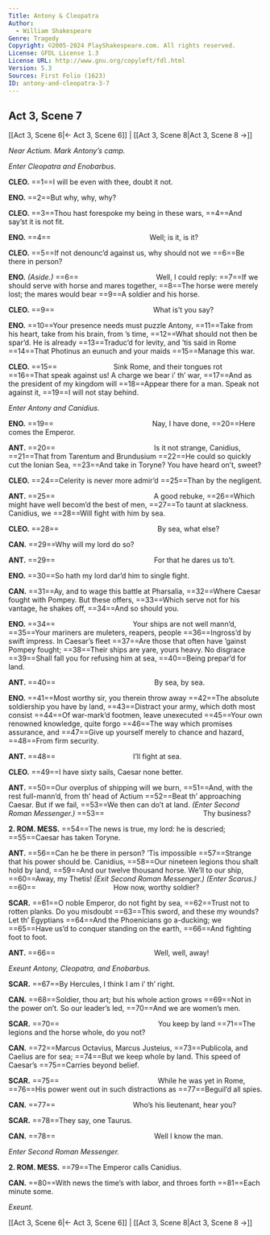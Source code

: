 ```yaml
---
Title: Antony & Cleopatra
Author: 
  - William Shakespeare
Genre: Tragedy
Copyright: ©2005-2024 PlayShakespeare.com. All rights reserved.
License: GFDL License 1.3
License URL: http://www.gnu.org/copyleft/fdl.html
Version: 5.3
Sources: First Folio (1623)
ID: antony-and-cleopatra-3-7
---
```


## Act 3, Scene 7
[[Act 3, Scene 6|← Act 3, Scene 6]] | [[Act 3, Scene 8|Act 3, Scene 8 →]]

*Near Actium. Mark Antony’s camp.*

*Enter Cleopatra and Enobarbus.*

**CLEO.**
==1==I will be even with thee, doubt it not.

**ENO.**
==2==But why, why, why?

**CLEO.**
==3==Thou hast forespoke my being in these wars,
==4==And say’st it is not fit.

**ENO.**
==4==              Well; is it, is it?

**CLEO.**
==5==If not denounc’d against us, why should not we
==6==Be there in person?

**ENO.**
*(Aside.)*
==6==           Well, I could reply:
==7==If we should serve with horse and mares together,
==8==The horse were merely lost; the mares would bear
==9==A soldier and his horse.

**CLEO.**
==9==              What is’t you say?

**ENO.**
==10==Your presence needs must puzzle Antony,
==11==Take from his heart, take from his brain, from ’s time,
==12==What should not then be spar’d. He is already
==13==Traduc’d for levity, and ’tis said in Rome
==14==That Photinus an eunuch and your maids
==15==Manage this war.

**CLEO.**
==15==        Sink Rome, and their tongues rot
==16==That speak against us! A charge we bear i’ th’ war,
==17==And as the president of my kingdom will
==18==Appear there for a man. Speak not against it,
==19==I will not stay behind.

*Enter Antony and Canidius.*

**ENO.**
==19==              Nay, I have done,
==20==Here comes the Emperor.

**ANT.**
==20==              Is it not strange, Canidius,
==21==That from Tarentum and Brundusium
==22==He could so quickly cut the Ionian Sea,
==23==And take in Toryne? You have heard on’t, sweet?

**CLEO.**
==24==Celerity is never more admir’d
==25==Than by the negligent.

**ANT.**
==25==              A good rebuke,
==26==Which might have well becom’d the best of men,
==27==To taunt at slackness. Canidius, we
==28==Will fight with him by sea.

**CLEO.**
==28==              By sea, what else?

**CAN.**
==29==Why will my lord do so?

**ANT.**
==29==              For that he dares us to’t.

**ENO.**
==30==So hath my lord dar’d him to single fight.

**CAN.**
==31==Ay, and to wage this battle at Pharsalia,
==32==Where Caesar fought with Pompey. But these offers,
==33==Which serve not for his vantage, he shakes off,
==34==And so should you.

**ENO.**
==34==           Your ships are not well mann’d,
==35==Your mariners are muleters, reapers, people
==36==Ingross’d by swift impress. In Caesar’s fleet
==37==Are those that often have ’gainst Pompey fought;
==38==Their ships are yare, yours heavy. No disgrace
==39==Shall fall you for refusing him at sea,
==40==Being prepar’d for land.

**ANT.**
==40==              By sea, by sea.

**ENO.**
==41==Most worthy sir, you therein throw away
==42==The absolute soldiership you have by land,
==43==Distract your army, which doth most consist
==44==Of war-mark’d footmen, leave unexecuted
==45==Your own renowned knowledge, quite forgo
==46==The way which promises assurance, and
==47==Give up yourself merely to chance and hazard,
==48==From firm security.

**ANT.**
==48==           I’ll fight at sea.

**CLEO.**
==49==I have sixty sails, Caesar none better.

**ANT.**
==50==Our overplus of shipping will we burn,
==51==And, with the rest full-mann’d, from th’ head of Actium
==52==Beat th’ approaching Caesar. But if we fail,
==53==We then can do’t at land.
*(Enter Second Roman Messenger.)*
==53==              Thy business?

**2. ROM. MESS.**
==54==The news is true, my lord: he is descried;
==55==Caesar has taken Toryne.

**ANT.**
==56==Can he be there in person? ’Tis impossible
==57==Strange that his power should be. Canidius,
==58==Our nineteen legions thou shalt hold by land,
==59==And our twelve thousand horse. We’ll to our ship,
==60==Away, my Thetis!
*(Exit Second Roman Messenger.)*
*(Enter Scarus.)*
==60==           How now, worthy soldier?

**SCAR.**
==61==O noble Emperor, do not fight by sea,
==62==Trust not to rotten planks. Do you misdoubt
==63==This sword, and these my wounds? Let th’ Egyptians
==64==And the Phoenicians go a-ducking; we
==65==Have us’d to conquer standing on the earth,
==66==And fighting foot to foot.

**ANT.**
==66==              Well, well, away!

*Exeunt Antony, Cleopatra, and Enobarbus.*

**SCAR.**
==67==By Hercules, I think I am i’ th’ right.

**CAN.**
==68==Soldier, thou art; but his whole action grows
==69==Not in the power on’t. So our leader’s led,
==70==And we are women’s men.

**SCAR.**
==70==              You keep by land
==71==The legions and the horse whole, do you not?

**CAN.**
==72==Marcus Octavius, Marcus Justeius,
==73==Publicola, and Caelius are for sea;
==74==But we keep whole by land. This speed of Caesar’s
==75==Carries beyond belief.

**SCAR.**
==75==              While he was yet in Rome,
==76==His power went out in such distractions as
==77==Beguil’d all spies.

**CAN.**
==77==           Who’s his lieutenant, hear you?

**SCAR.**
==78==They say, one Taurus.

**CAN.**
==78==              Well I know the man.

*Enter Second Roman Messenger.*

**2. ROM. MESS.**
==79==The Emperor calls Canidius.

**CAN.**
==80==With news the time’s with labor, and throes forth
==81==Each minute some.

*Exeunt.*

[[Act 3, Scene 6|← Act 3, Scene 6]] | [[Act 3, Scene 8|Act 3, Scene 8 →]]